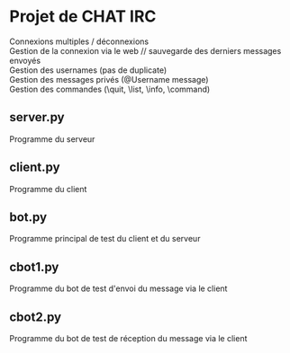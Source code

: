 # Projet de CHAT IRC
Connexions multiples / déconnexions  
Gestion de la connexion via le web // sauvegarde des derniers messages envoyés  
Gestion des usernames (pas de duplicate)  
Gestion des messages privés (@Username message)  
Gestion des commandes (\quit, \list, \info, \command)  
## server.py
Programme du serveur
## client.py
Programme du client
## bot.py
Programme principal de test du client et du serveur 
## cbot1.py
Programme du bot de test d'envoi du message via le client
## cbot2.py
Programme du bot de test de réception du message via le client
